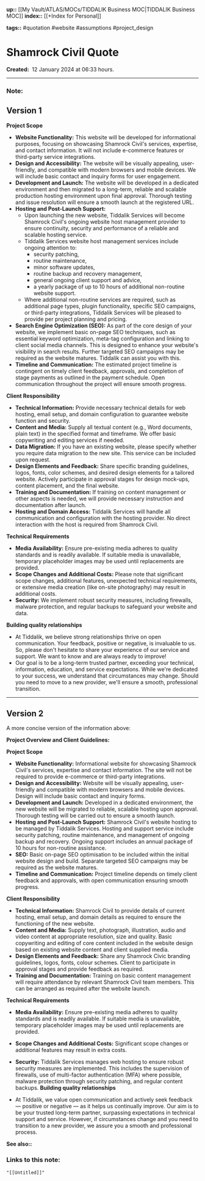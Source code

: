 **up::** [[My Vault/ATLAS/MOCs/TIDDALIK Business MOC|TIDDALIK Business MOC]]
**index::** [[+Index for Personal]]
 

**tags::** #quotation #website #assumptions #project_design 

# Shamrock Civil Quote

**Created:**  12 January 2024 at  06:33 hours.

___
### Note:

## Version 1

**Project Scope**

* **Website Functionality:** This website will be developed for informational purposes, focusing on showcasing Shamrock Civil's services, expertise, and contact information. It will not include e-commerce features or third-party service integrations.
* **Design and Accessibility:** The website will be visually appealing, user-friendly, and compatible with modern browsers and mobile devices. We will include basic contact and inquiry forms for user engagement.
* **Development and Launch:** The website will be developed in a dedicated environment and then migrated to a long-term, reliable and scalable production hosting environment upon final approval. Thorough testing and issue resolution will ensure a smooth launch at the registered URL.
* **Hosting and Post-Launch Support:**
    - Upon launching the new website, Tiddalik Services will become Shamrock Civil's ongoing website host management provider to ensure continuity, security and performance of a reliable and scalable hosting service.
    - Tiddalik Services website host management services include ongoing attention to:
	    - security patching,
	    - routine maintenance,
	    - minor software updates,
	    - routine backup and recovery management,
	    - general ongoing client support and advice,
	    - a yearly package of up to 10 hours of additional non-routine website support. 
    - Where additional non-routine services are required, such as additional page types, plugin functionality, specific SEO campaigns, or third-party integrations, Tiddalik Services will be pleased to provide per project planning and pricing. 
* **Search Engine Optimization (SEO):** As part of the core design of your website, we implement basic on-page SEO techniques, such as essential keyword optimization, meta-tag configuration and linking to client social media channels. This is designed to enhance your website's visibility in search results. 
	  Further targeted SEO campaigns may be required as the website matures. Tiddalik can assist you with this. 
* **Timeline and Communication:** The estimated project timeline is contingent on timely client feedback, approvals, and completion of stage payments as outlined in the payment schedule. Open communication throughout the project will ensure smooth progress.

**Client Responsibility**

* **Technical Information:** Provide necessary technical details for web hosting, email setup, and domain configuration to guarantee website function and security.
* **Content and Media:** Supply all textual content (e.g., Word documents, plain text) in the specified format and timeframe. We offer basic copywriting and editing services if needed.
* **Data Migration:** If you have an existing website, please specify whether you require data migration to the new site. This service can be included upon request.
* **Design Elements and Feedback:** Share specific branding guidelines, logos, fonts, color schemes, and desired design elements for a tailored website. Actively participate in approval stages for design mock-ups, content placement, and the final website.
* **Training and Documentation:** If training on content management or other aspects is needed, we will provide necessary instruction and documentation after launch.
* **Hosting and Domain Access:** Tiddalik Services will handle all communication and configuration with the hosting provider. No direct interaction with the host is required from Shamrock Civil.

**Technical Requirements**

* **Media Availability:** Ensure pre-existing media adheres to quality standards and is readily available. If suitable media is unavailable, temporary placeholder images may be used until replacements are provided.
* **Scope Changes and Additional Costs:** Please note that significant scope changes, additional features, unexpected technical requirements, or extensive media creation (like on-site photography) may result in additional costs.
* **Security:** We implement robust security measures, including firewalls, malware protection, and regular backups to safeguard your website and data.

**Building quality relationships**
- At Tiddalik, we believe strong relationships thrive on open communication. Your feedback, positive or negative, is invaluable to us. So, please don't hesitate to share your experience of our service and support. We want to know and are always ready to improve!
- Our goal is to be a long-term trusted partner, exceeding your technical, information, education, and service expectations. While we're dedicated to your success, we understand that circumstances may change. Should you need to move to a new provider, we'll ensure a smooth, professional transition. 

---------------

## Version 2
A more concise version of the information above:

**Project Overview and Client Guidelines:**

**Project Scope**

- **Website Functionality:** Informational website for showcasing Shamrock Civil's services, expertise and contact information. The site will not be required to provide e-commerce or third-party integrations.  
- **Design and Accessibility:** Website will be visually appealing, user-friendly and compatible with modern browsers and mobile devices. Design will include basic contact and inquiry forms.
- **Development and Launch:** Developed in a dedicated environment, the new website will be migrated to reliable, scalable hosting upon approval. Thorough testing will be carried out to ensure a smooth launch.
- **Hosting and Post-Launch Support:** Shamrock Civil's website hosting to be managed by Tiddalik Services. Hosting and support service include security patching, routine maintenance, and management of ongoing backup and recovery. Ongoing support includes an annual package of 10 hours for non-routine assistance.
- **SEO:** Basic on-page SEO optimisation to be included within the initial website design and build. Separate targeted SEO campaigns may be required as the website matures.
- **Timeline and Communication:** Project timeline depends on timely client feedback and approvals, with open communication ensuring smooth progress.

**Client Responsibility**

- **Technical Information:** Shamrock Civil to provide details of current hosting, email setup, and domain details as required to ensure the functioning of the new website.
- **Content and Media:** Supply text, photograph, illustration, audio and video content at appropriate resolution, size and quality. Basic copywriting and editing of core content included in the website design based on existing website content and client supplied media.
- **Design Elements and Feedback:** Share any Shamrock Civic branding guidelines, logos, fonts, colour schemes. Client to participate in approval stages and provide feedback as required.
- **Training and Documentation:** Training on basic content management will require attendance by relevant Shamrock Civil team members. This can be arranged as required after the website launch.

**Technical Requirements**

- **Media Availability:** Ensure pre-existing media adheres to quality standards and is readily available. If suitable media is unavailable, temporary placeholder images may be used until replacements are provided.
- **Scope Changes and Additional Costs:** Significant scope changes or additional features may result in extra costs.
- **Security:** Tiddalik Services manages web hosting to ensure robust security measures are implemented. This includes the supervision of firewalls, use of multi-factor authentication (MFA) where possible, malware protection through security patching, and regular content backups.
**Building quality relationships**

- At Tiddalik, we value open communication and actively seek feedback — positive or negative — as it helps us continually improve. Our aim is to be your trusted long-term partner, surpassing expectations in technical support and service. However,  if circumstances change and you need to transition to a new provider, we assure you a smooth and professional process.

**See also::** 

### Links to this note:
```query
"[[Untitled]]"
```

